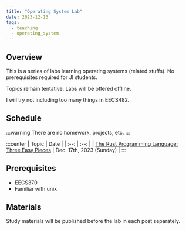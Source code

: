 ```yaml
---
title: "Operating System Lab"
date: 2023-12-13
tags:
  - teaching
  - operating_system
---
```


## Overview

This is a series of labs learning operating systems (related stuffs). No prerequisites required for JI students.

Topics remain tentative. Labs will be offered offline.

I will try not including too many things in EECS482.

## Schedule

:::warning
There are no homework, projects, etc.
:::

:::center
| Topic | Date |
| :--: | :--: |
| [The Rust Programming Language: Three Easy Pieces](../lab1) | Dec. 17th, 2023 (Sunday) |
:::


## Prerequisites

- EECS370
- Familiar with unix

## Materials

Study materials will be published before the lab in each post separately.
